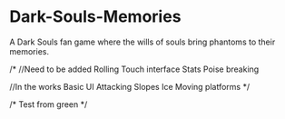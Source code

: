 Dark-Souls-Memories
===================

A Dark Souls fan game where the wills of souls bring phantoms to their memories. 

/*
//Need to be added
Rolling
Touch interface
Stats
Poise breaking

//In the works
Basic UI
Attacking
Slopes
Ice
Moving platforms
*/

/* Test from green */
